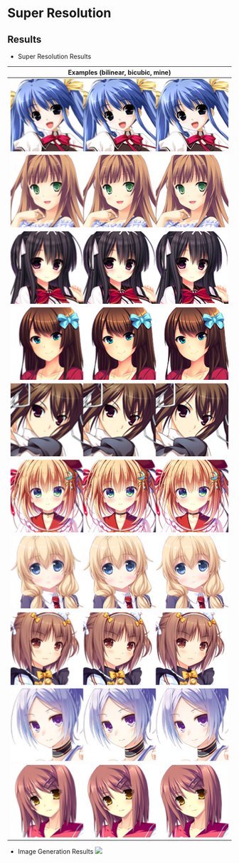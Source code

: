 # Super Resolution

## Results
- Super Resolution Results

| Examples (bilinear, bicubic, mine) |
| ---- |
| ![](./data/result0.png) |
| ![](./data/result1.png) |
| ![](./data/result2.png) |
| ![](./data/result3.png) |
| ![](./data/result4.png) |
| ![](./data/result5.png) |
| ![](./data/result6.png) |
| ![](./data/result7.png) |
| ![](./data/result8.png) |
| ![](./data/result9.png) |

- Image Generation Results
![](./data/ada.gif)